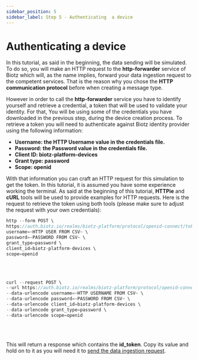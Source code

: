 ```yaml
---
sidebar_position: 5
sidebar_label: Step 5 - Authenticating  a device
---
```


# Authenticating a device


In this tutorial, as said in the beginning, the data sending will be simulated. To do so, you will make an HTTP request to the **http-forwarder** service of Biotz which will, as the name implies, forward your data ingestion request to the competent services. That is the reason why you chose the **HTTP communication protocol** before when creating a message type.


However in order to call the **http-forwarder** service you have to identify yourself and retrieve a credential, a token that will be used to validate your identity. For that, You will be using some of the credentials you have downloaded in the previous step, during the device creation process. To retrieve a token you will need to authenticate against Biotz identity provider using the following information:

- **Username: the HTTP Username value in the credentials file.**
- **Password: the Password value in the credentials file.**
- **Client ID: biotz-platform-devices**
- **Grant type: password**
- **Scope: openid**

With that information you can craft an HTTP request for this simulation to get the token. In this tutorial, it is assumed you have some experience working the terminal. As said at the beginning of this tutorial, **HTTPie** and **cURL** tools will be used to provide examples for HTTP requests. Here is the request to retrieve the token using both tools (please make sure to adjust the request with your own credentials):

	
```jsx title="HTTPie"
http --form POST \
https://auth.biotz.io/realms/biotz-platform/protocol/openid-connect/token \
username=~HTTP USER FROM CSV~ \
password=~PASSWORD FROM CSV~ \
grant_type=password \
client_id=biotz-platform-devices \
scope=openid 
```
<br></br>

```jsx title="cURL"
curl --request POST \
--url https://auth.biotz.io/realms/biotz-platform/protocol/openid-connect/token \
--data-urlencode username=~HTTP USERNAME FROM CSV~ \
--data-urlencode password=~PASSWORD FROM CSV~ \
--data-urlencode client_id=biotz-platform-devices \
--data-urlencode grant_type=password \
--data-urlencode scope=openid
```
<br></br>

This will return a response which contains the **id_token**. Copy its value and hold on to it as you will need it to <a href="./Step 6 - Sending a data ingestion request" target="_self">send the data ingestion request</a>.
‍